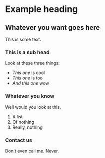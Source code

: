 # Example heading

## Whatever you want goes here

This is some text.

### This is a sub head

Look at these three things:

- *This one* is cool
- *This one* is too
- *And this one* wow

### Whatever you know

Well would you look at this.

1. A list
2. Of nothing
3. Really, nothing

### Contact us
Don't even call me. Never.
